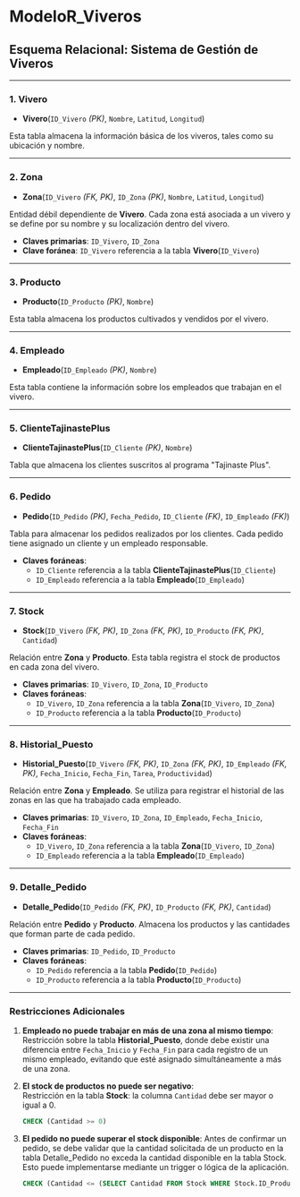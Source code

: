 # ModeloR_Viveros

## Esquema Relacional: Sistema de Gestión de Viveros

---

### 1. Vivero

- **Vivero**(`ID_Vivero` *(PK)*, `Nombre`, `Latitud`, `Longitud`)

Esta tabla almacena la información básica de los viveros, tales como su ubicación y nombre.

---

### 2. Zona

- **Zona**(`ID_Vivero` *(FK, PK)*, `ID_Zona` *(PK)*, `Nombre`, `Latitud`, `Longitud`)

Entidad débil dependiente de **Vivero**. Cada zona está asociada a un vivero y se define por su nombre y su localización dentro del vivero.

- **Claves primarias**: `ID_Vivero`, `ID_Zona`
- **Clave foránea**: `ID_Vivero` referencia a la tabla **Vivero**(`ID_Vivero`)

---

### 3. Producto

- **Producto**(`ID_Producto` *(PK)*, `Nombre`)

Esta tabla almacena los productos cultivados y vendidos por el vivero.

---

### 4. Empleado

- **Empleado**(`ID_Empleado` *(PK)*, `Nombre`)

Esta tabla contiene la información sobre los empleados que trabajan en el vivero.

---

### 5. ClienteTajinastePlus

- **ClienteTajinastePlus**(`ID_Cliente` *(PK)*, `Nombre`)

Tabla que almacena los clientes suscritos al programa "Tajinaste Plus".

---

### 6. Pedido

- **Pedido**(`ID_Pedido` *(PK)*, `Fecha_Pedido`, `ID_Cliente` *(FK)*, `ID_Empleado` *(FK)*)

Tabla para almacenar los pedidos realizados por los clientes. Cada pedido tiene asignado un cliente y un empleado responsable.

- **Claves foráneas**:
  - `ID_Cliente` referencia a la tabla **ClienteTajinastePlus**(`ID_Cliente`)
  - `ID_Empleado` referencia a la tabla **Empleado**(`ID_Empleado`)

---

### 7. Stock

- **Stock**(`ID_Vivero` *(FK, PK)*, `ID_Zona` *(FK, PK)*, `ID_Producto` *(FK, PK)*, `Cantidad`)

Relación entre **Zona** y **Producto**. Esta tabla registra el stock de productos en cada zona del vivero.

- **Claves primarias**: `ID_Vivero`, `ID_Zona`, `ID_Producto`
- **Claves foráneas**:
  - `ID_Vivero`, `ID_Zona` referencia a la tabla **Zona**(`ID_Vivero`, `ID_Zona`)
  - `ID_Producto` referencia a la tabla **Producto**(`ID_Producto`)

---

### 8. Historial_Puesto

- **Historial_Puesto**(`ID_Vivero` *(FK, PK)*, `ID_Zona` *(FK, PK)*, `ID_Empleado` *(FK, PK)*, `Fecha_Inicio`, `Fecha_Fin`, `Tarea`, `Productividad`)

Relación entre **Zona** y **Empleado**. Se utiliza para registrar el historial de las zonas en las que ha trabajado cada empleado.

- **Claves primarias**: `ID_Vivero`, `ID_Zona`, `ID_Empleado`, `Fecha_Inicio`, `Fecha_Fin`
- **Claves foráneas**:
  - `ID_Vivero`, `ID_Zona` referencia a la tabla **Zona**(`ID_Vivero`, `ID_Zona`)
  - `ID_Empleado` referencia a la tabla **Empleado**(`ID_Empleado`)

---

### 9. Detalle_Pedido

- **Detalle_Pedido**(`ID_Pedido` *(FK, PK)*, `ID_Producto` *(FK, PK)*, `Cantidad`)

Relación entre **Pedido** y **Producto**. Almacena los productos y las cantidades que forman parte de cada pedido.

- **Claves primarias**: `ID_Pedido`, `ID_Producto`
- **Claves foráneas**:
  - `ID_Pedido` referencia a la tabla **Pedido**(`ID_Pedido`)
  - `ID_Producto` referencia a la tabla **Producto**(`ID_Producto`)

---

### Restricciones Adicionales

1. **Empleado no puede trabajar en más de una zona al mismo tiempo**:  
   Restricción sobre la tabla **Historial_Puesto**, donde debe existir una diferencia entre `Fecha_Inicio` y `Fecha_Fin` para cada registro de un mismo empleado, evitando que esté asignado simultáneamente a más de una zona.

2. **El stock de productos no puede ser negativo**:  
   Restricción en la tabla **Stock**: la columna `Cantidad` debe ser mayor o igual a 0.  
   ```sql
   CHECK (Cantidad >= 0)

3. **El pedido no puede superar el stock disponible**:
   Antes de confirmar un pedido, se debe validar que la cantidad solicitada de un producto en la tabla Detalle_Pedido no exceda la         cantidad disponible en la tabla Stock. Esto puede implementarse mediante un trigger o lógica de la aplicación.
    ```sql
    CHECK (Cantidad <= (SELECT Cantidad FROM Stock WHERE Stock.ID_Producto = Detalle_Pedido.ID_Producto AND Stock.ID_Zona = Detalle_Pedido.ID_Zona))

